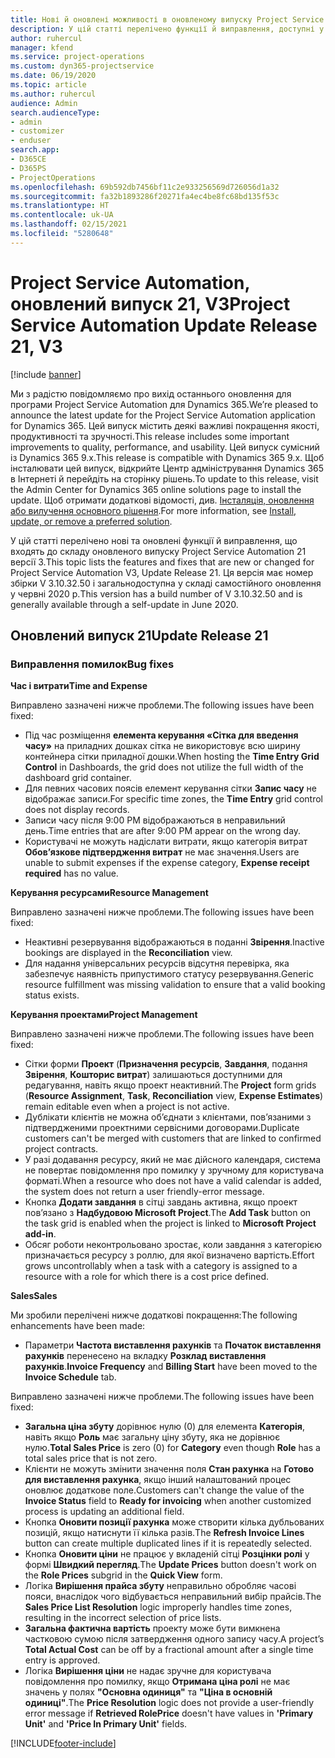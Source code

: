 ```yaml
---
title: Нові й оновлені можливості в оновленому випуску Project Service Automation 21 версії 3
description: У цій статті перелічено функції й виправлення, доступні у випуску Project Service Automation 21, V3.
author: ruhercul
manager: kfend
ms.service: project-operations
ms.custom: dyn365-projectservice
ms.date: 06/19/2020
ms.topic: article
ms.author: ruhercul
audience: Admin
search.audienceType:
- admin
- customizer
- enduser
search.app:
- D365CE
- D365PS
- ProjectOperations
ms.openlocfilehash: 69b592db7456bf11c2e933256569d726056d1a32
ms.sourcegitcommit: fa32b1893286f20271fa4ec4be8fc68bd135f53c
ms.translationtype: HT
ms.contentlocale: uk-UA
ms.lasthandoff: 02/15/2021
ms.locfileid: "5280648"
---
```

# <a name="project-service-automation-update-release-21-v3"></a><span data-ttu-id="1ab10-103">Project Service Automation, оновлений випуск 21, V3</span><span class="sxs-lookup"><span data-stu-id="1ab10-103">Project Service Automation Update Release 21, V3</span></span>

[!include [banner](../includes/psa-now-project-operations.md)]

<span data-ttu-id="1ab10-104">Ми з радістю повідомляємо про вихід останнього оновлення для програми Project Service Automation для Dynamics 365.</span><span class="sxs-lookup"><span data-stu-id="1ab10-104">We’re pleased to announce the latest update for the Project Service Automation application for Dynamics 365.</span></span> <span data-ttu-id="1ab10-105">Цей випуск містить деякі важливі покращення якості, продуктивності та зручності.</span><span class="sxs-lookup"><span data-stu-id="1ab10-105">This release includes some important improvements to quality, performance, and usability.</span></span> <span data-ttu-id="1ab10-106">Цей випуск сумісний із Dynamics 365 9.x.</span><span class="sxs-lookup"><span data-stu-id="1ab10-106">This release is compatible with Dynamics 365 9.x.</span></span> <span data-ttu-id="1ab10-107">Щоб інсталювати цей випуск, відкрийте Центр адміністрування Dynamics 365 в Інтернеті й перейдіть на сторінку рішень.</span><span class="sxs-lookup"><span data-stu-id="1ab10-107">To update to this release, visit the Admin Center for Dynamics 365 online solutions page to install the update.</span></span> <span data-ttu-id="1ab10-108">Щоб отримати додаткові відомості, див. [Інсталяція, оновлення або вилучення основного рішення](https://docs.microsoft.com/power-platform/admin/install-remove-preferred-solution).</span><span class="sxs-lookup"><span data-stu-id="1ab10-108">For more information, see [Install, update, or remove a preferred solution](https://docs.microsoft.com/power-platform/admin/install-remove-preferred-solution).</span></span>

<span data-ttu-id="1ab10-109">У цій статті перелічено нові та оновлені функції й виправлення, що входять до складу оновленого випуску Project Service Automation 21 версії 3.</span><span class="sxs-lookup"><span data-stu-id="1ab10-109">This topic lists the features and fixes that are new or changed for Project Service Automation V3, Update Release 21.</span></span> <span data-ttu-id="1ab10-110">Ця версія має номер збірки V 3.10.32.50 і загальнодоступна у складі самостійного оновлення у червні 2020 р.</span><span class="sxs-lookup"><span data-stu-id="1ab10-110">This version has a build number of V 3.10.32.50 and is generally available through a self-update in June 2020.</span></span>

## <a name="update-release-21"></a><span data-ttu-id="1ab10-111">Оновлений випуск 21</span><span class="sxs-lookup"><span data-stu-id="1ab10-111">Update Release 21</span></span>

### <a name="bug-fixes"></a><span data-ttu-id="1ab10-112">Виправлення помилок</span><span class="sxs-lookup"><span data-stu-id="1ab10-112">Bug fixes</span></span>

<span data-ttu-id="1ab10-113">**Час і витрати**</span><span class="sxs-lookup"><span data-stu-id="1ab10-113">**Time and Expense**</span></span>

<span data-ttu-id="1ab10-114">Виправлено зазначені нижче проблеми.</span><span class="sxs-lookup"><span data-stu-id="1ab10-114">The following issues have been fixed:</span></span>

- <span data-ttu-id="1ab10-115">Під час розміщення **елемента керування «Сітка для введення часу»** на приладних дошках сітка не використовує всю ширину контейнера сітки приладної дошки.</span><span class="sxs-lookup"><span data-stu-id="1ab10-115">When hosting the **Time Entry Grid Control** in Dashboards, the grid does not utilize the full width of the dashboard grid container.</span></span>
- <span data-ttu-id="1ab10-116">Для певних часових поясів елемент керування сітки **Запис часу** не відображає записи.</span><span class="sxs-lookup"><span data-stu-id="1ab10-116">For specific time zones, the **Time Entry** grid control does not display records.</span></span>
- <span data-ttu-id="1ab10-117">Записи часу після 9:00 PM відображаються в неправильний день.</span><span class="sxs-lookup"><span data-stu-id="1ab10-117">Time entries that are after 9:00 PM appear on the wrong day.</span></span>
- <span data-ttu-id="1ab10-118">Користувачі не можуть надіслати витрати, якщо категорія витрат **Обов’язкове підтвердження витрат** не має значення.</span><span class="sxs-lookup"><span data-stu-id="1ab10-118">Users are unable to submit expenses if the expense category, **Expense receipt required** has no value.</span></span>

<span data-ttu-id="1ab10-119">**Керування ресурсами**</span><span class="sxs-lookup"><span data-stu-id="1ab10-119">**Resource Management**</span></span>

<span data-ttu-id="1ab10-120">Виправлено зазначені нижче проблеми.</span><span class="sxs-lookup"><span data-stu-id="1ab10-120">The following issues have been fixed:</span></span>

- <span data-ttu-id="1ab10-121">Неактивні резервування відображаються в поданні **Звірення**.</span><span class="sxs-lookup"><span data-stu-id="1ab10-121">Inactive bookings are displayed in the **Reconciliation** view.</span></span>
- <span data-ttu-id="1ab10-122">Для надання універсальних ресурсів відсутня перевірка, яка забезпечує наявність припустимого статусу резервування.</span><span class="sxs-lookup"><span data-stu-id="1ab10-122">Generic resource fulfillment was missing validation to ensure that a valid booking status exists.</span></span>

<span data-ttu-id="1ab10-123">**Керування проектами**</span><span class="sxs-lookup"><span data-stu-id="1ab10-123">**Project Management**</span></span>

<span data-ttu-id="1ab10-124">Виправлено зазначені нижче проблеми.</span><span class="sxs-lookup"><span data-stu-id="1ab10-124">The following issues have been fixed:</span></span>

- <span data-ttu-id="1ab10-125">Сітки форми **Проект** (**Призначення ресурсів**, **Завдання**, подання **Звірення**, **Кошторис витрат**) залишаються доступними для редагування, навіть якщо проект неактивний.</span><span class="sxs-lookup"><span data-stu-id="1ab10-125">The **Project** form grids (**Resource Assignment**, **Task**, **Reconciliation** view, **Expense Estimates**) remain editable even when a project is not active.</span></span>
- <span data-ttu-id="1ab10-126">Дублікати клієнтів не можна об’єднати з клієнтами, пов’язаними з підтвердженими проектними сервісними договорами.</span><span class="sxs-lookup"><span data-stu-id="1ab10-126">Duplicate customers can't be merged with customers that are linked to confirmed project contracts.</span></span>
- <span data-ttu-id="1ab10-127">У разі додавання ресурсу, який не має дійсного календаря, система не повертає повідомлення про помилку у зручному для користувача форматі.</span><span class="sxs-lookup"><span data-stu-id="1ab10-127">When a resource who does not have a valid calendar is added, the system does not return a user friendly-error message.</span></span>
- <span data-ttu-id="1ab10-128">Кнопка **Додати завдання** в сітці завдань активна, якщо проект пов’язано з **Надбудовою Microsoft Project**.</span><span class="sxs-lookup"><span data-stu-id="1ab10-128">The **Add Task** button on the task grid is enabled when the project is linked to **Microsoft Project add-in**.</span></span>
- <span data-ttu-id="1ab10-129">Обсяг роботи неконтрольовано зростає, коли завдання з категорією призначається ресурсу з роллю, для якої визначено вартість.</span><span class="sxs-lookup"><span data-stu-id="1ab10-129">Effort grows uncontrollably when a task with a category is assigned to a resource with a role for which there is a cost price defined.</span></span>

<span data-ttu-id="1ab10-130">**Sales**</span><span class="sxs-lookup"><span data-stu-id="1ab10-130">**Sales**</span></span>

<span data-ttu-id="1ab10-131">Ми зробили перелічені нижче додаткові покращення:</span><span class="sxs-lookup"><span data-stu-id="1ab10-131">The following enhancements have been made:</span></span>

- <span data-ttu-id="1ab10-132">Параметри **Частота виставлення рахунків** та **Початок виставлення рахунків** перенесено на вкладку **Розклад виставлення рахунків**.</span><span class="sxs-lookup"><span data-stu-id="1ab10-132">**Invoice Frequency** and **Billing Start** have been moved to the **Invoice Schedule** tab.</span></span>

<span data-ttu-id="1ab10-133">Виправлено зазначені нижче проблеми.</span><span class="sxs-lookup"><span data-stu-id="1ab10-133">The following issues have been fixed:</span></span>

- <span data-ttu-id="1ab10-134">**Загальна ціна збуту** дорівнює нулю (0) для елемента **Категорія**, навіть якщо **Роль** має загальну ціну збуту, яка не дорівнює нулю.</span><span class="sxs-lookup"><span data-stu-id="1ab10-134">**Total Sales Price** is zero (0) for **Category** even though **Role** has a total sales price that is not zero.</span></span>
- <span data-ttu-id="1ab10-135">Клієнти не можуть змінити значення поля **Стан рахунка** на **Готово для виставлення рахунка**, якщо інший налаштований процес оновлює додаткове поле.</span><span class="sxs-lookup"><span data-stu-id="1ab10-135">Customers can't change the value of the **Invoice Status** field to **Ready for invoicing** when another customized process is updating an additional field.</span></span>
- <span data-ttu-id="1ab10-136">Кнопка **Оновити позиції рахунка** може створити кілька дубльованих позицій, якщо натиснути її кілька разів.</span><span class="sxs-lookup"><span data-stu-id="1ab10-136">The **Refresh Invoice Lines** button can create multiple duplicated lines if it is repeatedly selected.</span></span>
- <span data-ttu-id="1ab10-137">Кнопка **Оновити ціни** не працює у вкладеній сітці **Розцінки ролі** у формі **Швидкий перегляд**.</span><span class="sxs-lookup"><span data-stu-id="1ab10-137">The **Update Prices** button doesn't work on the **Role Prices** subgrid in the **Quick View** form.</span></span>
- <span data-ttu-id="1ab10-138">Логіка **Вирішення прайса збуту** неправильно обробляє часові пояси, внаслідок чого відбувається неправильний вибір прайсів.</span><span class="sxs-lookup"><span data-stu-id="1ab10-138">The **Sales Price List Resolution** logic improperly handles time zones, resulting in the incorrect selection of price lists.</span></span>
- <span data-ttu-id="1ab10-139">**Загальна фактична вартість** проекту може бути вимкнена частковою сумою після затвердження одного запису часу.</span><span class="sxs-lookup"><span data-stu-id="1ab10-139">A project’s **Total Actual Cost** can be off by a fractional amount after a single time entry is approved.</span></span>
- <span data-ttu-id="1ab10-140">Логіка **Вирішення ціни** не надає зручне для користувача повідомлення про помилку, якщо **Отримана ціна ролі** не має значень у полях **"Основна одиниця"** та **"Ціна в основній одиниці"**.</span><span class="sxs-lookup"><span data-stu-id="1ab10-140">The **Price Resolution** logic does not provide a user-friendly error message if **Retrieved RolePrice** doesn't have values in **'Primary Unit'** and **'Price In Primary Unit'** fields.</span></span>


[!INCLUDE[footer-include](../includes/footer-banner.md)]